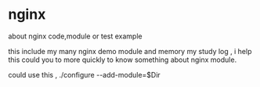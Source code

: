 nginx
=====

about nginx code,module or test example

this include my many nginx demo module and memory my study log , i help this could you to more quickly to know something about  nginx module.

could use this , ./configure  --add-module=$Dir
